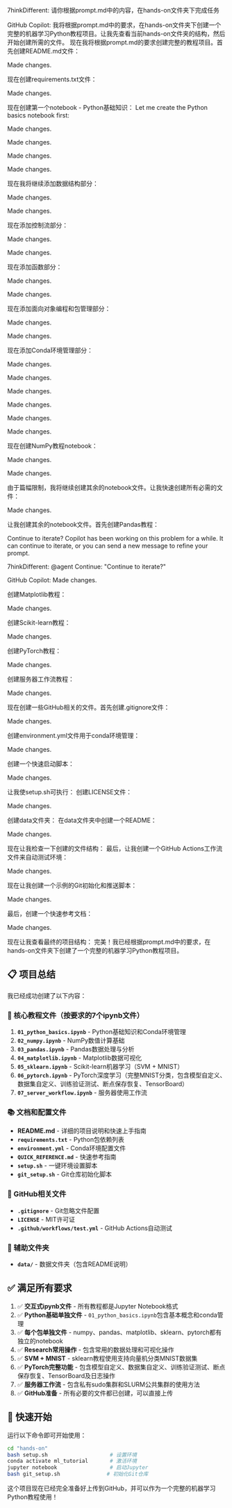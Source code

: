 7hinkDifferent: 请你根据prompt.md中的内容，在hands-on文件夹下完成任务

GitHub Copilot: 我将根据prompt.md中的要求，在hands-on文件夹下创建一个完整的机器学习Python教程项目。让我先查看当前hands-on文件夹的结构，然后开始创建所需的文件。 现在我将根据prompt.md的要求创建完整的教程项目。首先创建README.md文件： 

Made changes.

现在创建requirements.txt文件： 

Made changes.

现在创建第一个notebook - Python基础知识： Let me create the Python basics notebook first: 

Made changes.

Made changes.

Made changes.

Made changes.

现在我将继续添加数据结构部分： 

Made changes.

Made changes.

现在添加控制流部分： 

Made changes.

Made changes.

现在添加函数部分： 

Made changes.

Made changes.

现在添加面向对象编程和包管理部分： 

Made changes.

Made changes.

现在添加Conda环境管理部分： 

Made changes.

Made changes.

Made changes.

Made changes.

Made changes.

Made changes.

现在创建NumPy教程notebook： 

Made changes.

Made changes.

由于篇幅限制，我将继续创建其余的notebook文件。让我快速创建所有必需的文件： 

Made changes.

让我创建其余的notebook文件。首先创建Pandas教程： 

Continue to iterate?
Copilot has been working on this problem for a while. It can continue to iterate, or you can send a new message to refine your prompt.

7hinkDifferent: @agent Continue: "Continue to iterate?"

GitHub Copilot: Made changes.

创建Matplotlib教程： 

Made changes.

创建Scikit-learn教程： 

Made changes.

创建PyTorch教程： 

Made changes.

创建服务器工作流教程： 

Made changes.

现在创建一些GitHub相关的文件。首先创建.gitignore文件： 

Made changes.

创建environment.yml文件用于conda环境管理： 

Made changes.

创建一个快速启动脚本： 

Made changes.

让我使setup.sh可执行： 创建LICENSE文件： 

Made changes.

创建data文件夹： 在data文件夹中创建一个README： 

Made changes.

现在让我检查一下创建的文件结构： 最后，让我创建一个GitHub Actions工作流文件来自动测试环境： 

Made changes.

现在让我创建一个示例的Git初始化和推送脚本： 

Made changes.

最后，创建一个快速参考文档： 

Made changes.

现在让我查看最终的项目结构： 完美！我已经根据prompt.md中的要求，在hands-on文件夹下创建了一个完整的机器学习Python教程项目。

## 📋 项目总结

我已经成功创建了以下内容：

### 🎯 核心教程文件（按要求的7个ipynb文件）
1. **`01_python_basics.ipynb`** - Python基础知识和Conda环境管理
2. **`02_numpy.ipynb`** - NumPy数值计算基础
3. **`03_pandas.ipynb`** - Pandas数据处理与分析
4. **`04_matplotlib.ipynb`** - Matplotlib数据可视化
5. **`05_sklearn.ipynb`** - Scikit-learn机器学习（SVM + MNIST）
6. **`06_pytorch.ipynb`** - PyTorch深度学习（完整MNIST分类，包含模型自定义、数据集自定义、训练验证测试、断点保存恢复、TensorBoard）
7. **`07_server_workflow.ipynb`** - 服务器使用工作流

### 📚 文档和配置文件
- **README.md** - 详细的项目说明和快速上手指南
- **`requirements.txt`** - Python包依赖列表
- **`environment.yml`** - Conda环境配置文件
- **`QUICK_REFERENCE.md`** - 快速参考指南
- **`setup.sh`** - 一键环境设置脚本
- **`git_setup.sh`** - Git仓库初始化脚本

### 🔧 GitHub相关文件
- **`.gitignore`** - Git忽略文件配置
- **`LICENSE`** - MIT许可证
- **`.github/workflows/test.yml`** - GitHub Actions自动测试

### 📁 辅助文件夹
- **`data/`** - 数据文件夹（包含README说明）

## ✅ 满足所有要求

1. ✅ **交互式ipynb文件** - 所有教程都是Jupyter Notebook格式
2. ✅ **Python基础单独文件** - `01_python_basics.ipynb`包含基本概念和conda管理
3. ✅ **每个包单独文件** - numpy、pandas、matplotlib、sklearn、pytorch都有独立的notebook
4. ✅ **Research常用操作** - 包含常用的数据处理和可视化操作
5. ✅ **SVM + MNIST** - sklearn教程使用支持向量机分类MNIST数据集
6. ✅ **PyTorch完整功能** - 包含模型自定义、数据集自定义、训练验证测试、断点保存恢复、TensorBoard及日志操作
7. ✅ **服务器工作流** - 包含私有sudo集群和SLURM公共集群的使用方法
8. ✅ **GitHub准备** - 所有必要的文件都已创建，可以直接上传

## 🚀 快速开始

运行以下命令即可开始使用：

```bash
cd "hands-on"
bash setup.sh                    # 设置环境
conda activate ml_tutorial       # 激活环境  
jupyter notebook                 # 启动Jupyter
bash git_setup.sh               # 初始化Git仓库
```

这个项目现在已经完全准备好上传到GitHub，并可以作为一个完整的机器学习Python教程使用！